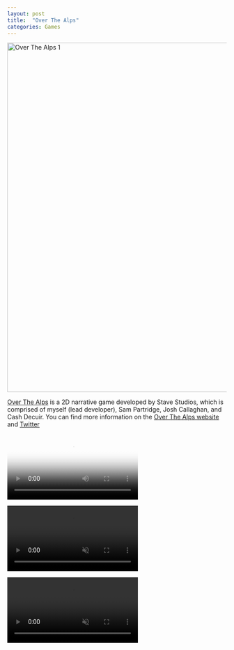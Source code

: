 ```yaml
---
layout: post
title:  "Over The Alps"
categories: Games
---
```


<a href="{{site.url}}/games/2018/07/24/over-the-alps.html"><img src="{{site.url}}/assets/img/otaScreenshot1.jpg" alt="Over The Alps 1" width="800px"/></a>

<a href="https://overthealpsgame.com/" target="blank">Over The Alps</a> is a 2D narrative game developed by Stave Studios, which is comprised of myself (lead developer), Sam Partridge, Josh Callaghan, and Cash Decuir. You can find more information on the <a href="https://overthealpsgame.com/" target="blank">Over The Alps website</a> and <a href="https://twitter.com/overthealpsgame" target="blank">Twitter</a>

<p>
<video controls poster="{{site.url}}/assets/img/otaVideoStart.jpg">
  <source src="{{site.url}}/assets/video/Over The Alps Gameplay Trailer.mp4" type="video/mp4">
</video>
</p>

<p>
<video autoplay loop muted>
  <source src="{{site.url}}/assets/video/ota2.mp4" type="video/mp4">
</video>
</p>

<p>
<video autoplay loop muted>
  <source src="{{site.url}}/assets/video/ota4.mp4" type="video/mp4">
</video>
</p>